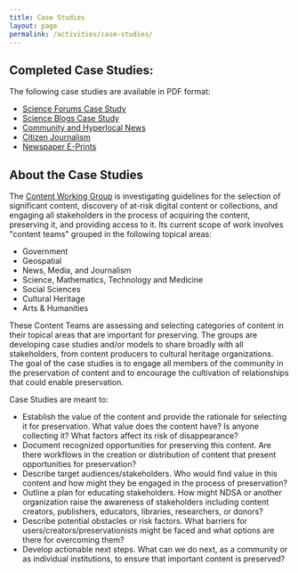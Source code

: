 ```yaml
---
title: Case Studies
layout: page
permalink: /activities/case-studies/
---
```

## Completed Case Studies:
The following case studies are available in PDF format:

- [Science Forums Case Study](/documents/ScienceForums_CaseStudy_public_v2.pdf)
- [Science Blogs Case Study](/documents/ScienceBlogs_CaseStudy_public_v2.pdf)
- [Community and Hyperlocal News](/documents/NDSA_CaseStudy_CommunityNews.pdf)
- [Citizen Journalism](/documents/NDSA_CaseStudy_CitizenJournalism.pdf)
- [Newspaper E-Prints](/documents/NDSA_CaseStudy_NewspaperEPrints.pdf)

## About the Case Studies 
The [Content Working Group](/content-working-group/) is investigating guidelines for the selection of significant content, discovery of at-risk digital content or collections, and engaging all stakeholders in the process of acquiring the content, preserving it, and providing access to it. Its current scope of work involves "content teams" grouped in the following topical areas:

- Government
- Geospatial
- News, Media, and Journalism
- Science, Mathematics, Technology and Medicine
- Social Sciences
- Cultural Heritage
- Arts & Humanities

These Content Teams are assessing and selecting categories of content in their topical areas that are important for preserving. The groups are developing case studies and/or models to share broadly with all stakeholders, from content producers to cultural heritage organizations. The goal of the case studies is to engage all members of the community in the preservation of content and to encourage the cultivation of relationships that could enable preservation.

Case Studies are meant to:

- Establish the value of the content and provide the rationale for selecting it for preservation. What value does the content have? Is anyone collecting it? What factors affect its risk of disappearance?
- Document recognized opportunities for preserving this content. Are there workflows in the creation or distribution of content that present opportunities for preservation?
- Describe target audiences/stakeholders. Who would find value in this content and how might they be engaged in the process of preservation?
- Outline a plan for educating stakeholders. How might NDSA or another organization raise the awareness of stakeholders including content creators, publishers, educators, libraries, researchers, or donors?
- Describe potential obstacles or risk factors. What barriers for users/creators/preservationists might be faced and what options are there for overcoming them?
- Develop actionable next steps. What can we do next, as a community or as individual institutions, to ensure that important content is preserved?

